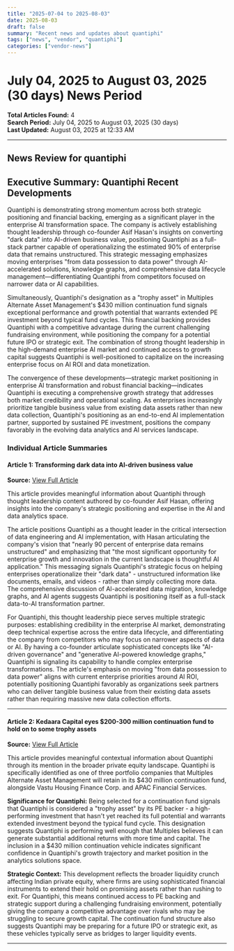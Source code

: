 ```yaml
---
title: "2025-07-04 to 2025-08-03"
date: 2025-08-03
draft: false
summary: "Recent news and updates about quantiphi"
tags: ["news", "vendor", "quantiphi"]
categories: ["vendor-news"]
---
```


# July 04, 2025 to August 03, 2025 (30 days) News Period 

**Total Articles Found:** 4  
**Search Period:** July 04, 2025 to August 03, 2025 (30 days)  
**Last Updated:** August 03, 2025 at 12:33 AM

---

## News Review for quantiphi

## Executive Summary: Quantiphi Recent Developments

Quantiphi is demonstrating strong momentum across both strategic positioning and financial backing, emerging as a significant player in the enterprise AI transformation space. The company is actively establishing thought leadership through co-founder Asif Hasan's insights on converting "dark data" into AI-driven business value, positioning Quantiphi as a full-stack partner capable of operationalizing the estimated 90% of enterprise data that remains unstructured. This strategic messaging emphasizes moving enterprises "from data possession to data power" through AI-accelerated solutions, knowledge graphs, and comprehensive data lifecycle management—differentiating Quantiphi from competitors focused on narrower data or AI capabilities.

Simultaneously, Quantiphi's designation as a "trophy asset" in Multiples Alternate Asset Management's $430 million continuation fund signals exceptional performance and growth potential that warrants extended PE investment beyond typical fund cycles. This financial backing provides Quantiphi with a competitive advantage during the current challenging fundraising environment, while positioning the company for a potential future IPO or strategic exit. The combination of strong thought leadership in the high-demand enterprise AI market and continued access to growth capital suggests Quantiphi is well-positioned to capitalize on the increasing enterprise focus on AI ROI and data monetization.

The convergence of these developments—strategic market positioning in enterprise AI transformation and robust financial backing—indicates Quantiphi is executing a comprehensive growth strategy that addresses both market credibility and operational scaling. As enterprises increasingly prioritize tangible business value from existing data assets rather than new data collection, Quantiphi's positioning as an end-to-end AI implementation partner, supported by sustained PE investment, positions the company favorably in the evolving data analytics and AI services landscape.

### Individual Article Summaries

#### Article 1: Transforming dark data into AI-driven business value

**Source:** [View Full Article](https://www.techradar.com/pro/transforming-dark-data-into-ai-driven-business-value)

This article provides meaningful information about Quantiphi through thought leadership content authored by co-founder Asif Hasan, offering insights into the company's strategic positioning and expertise in the AI and data analytics space.

The article positions Quantiphi as a thought leader in the critical intersection of data engineering and AI implementation, with Hasan articulating the company's vision that "nearly 90 percent of enterprise data remains unstructured" and emphasizing that "the most significant opportunity for enterprise growth and innovation in the current landscape is thoughtful AI application." This messaging signals Quantiphi's strategic focus on helping enterprises operationalize their "dark data" - unstructured information like documents, emails, and videos - rather than simply collecting more data. The comprehensive discussion of AI-accelerated data migration, knowledge graphs, and AI agents suggests Quantiphi is positioning itself as a full-stack data-to-AI transformation partner.

For Quantiphi, this thought leadership piece serves multiple strategic purposes: establishing credibility in the enterprise AI market, demonstrating deep technical expertise across the entire data lifecycle, and differentiating the company from competitors who may focus on narrower aspects of data or AI. By having a co-founder articulate sophisticated concepts like "AI-driven governance" and "generative AI-powered knowledge graphs," Quantiphi is signaling its capability to handle complex enterprise transformations. The article's emphasis on moving "from data possession to data power" aligns with current enterprise priorities around AI ROI, potentially positioning Quantiphi favorably as organizations seek partners who can deliver tangible business value from their existing data assets rather than requiring massive new data collection efforts.

---

#### Article 2: Kedaara Capital eyes $200-300 million continuation fund to hold on to some trophy assets

**Source:** [View Full Article](https://www.livemint.com/companies/start-ups/kedaara-capital-private-equity-venture-capital-secondary-funding-transactions-ipos-fund-cycles-indian-secondary-market-11752380512395.html)

This article provides meaningful contextual information about Quantiphi through its mention in the broader private equity landscape. Quantiphi is specifically identified as one of three portfolio companies that Multiples Alternate Asset Management will retain in its $430 million continuation fund, alongside Vastu Housing Finance Corp. and APAC Financial Services.

**Significance for Quantiphi:** Being selected for a continuation fund signals that Quantiphi is considered a "trophy asset" by its PE backer - a high-performing investment that hasn't yet reached its full potential and warrants extended investment beyond the typical fund cycle. This designation suggests Quantiphi is performing well enough that Multiples believes it can generate substantial additional returns with more time and capital. The inclusion in a $430 million continuation vehicle indicates significant confidence in Quantiphi's growth trajectory and market position in the analytics solutions space.

**Strategic Context:** This development reflects the broader liquidity crunch affecting Indian private equity, where firms are using sophisticated financial instruments to extend their hold on promising assets rather than rushing to exit. For Quantiphi, this means continued access to PE backing and strategic support during a challenging fundraising environment, potentially giving the company a competitive advantage over rivals who may be struggling to secure growth capital. The continuation fund structure also suggests Quantiphi may be preparing for a future IPO or strategic exit, as these vehicles typically serve as bridges to larger liquidity events.



---

